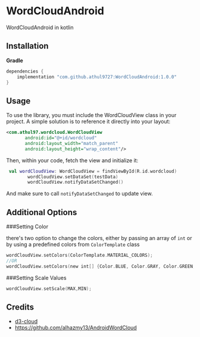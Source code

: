 # WordCloudAndroid
WordCloudAndroid in kotlin

## Installation

**Gradle**

```gradle
dependencies {
    implementation "com.github.athul9727:WordCloudAndroid:1.0.0"
}
```

## Usage
To use the library, you must include the WordCloudView class in your project. A simple solution is to reference it directly into your layout:

```xml
<com.athul97.wordcloud.WordCloudView
       android:id="@+id/wordcloud"
       android:layout_width="match_parent"
       android:layout_height="wrap_content"/>
```

Then, within your code, fetch the view and initialize it:

```kotlin
 val wordCloudView: WordCloudView = findViewById(R.id.wordcloud)
        wordCloudView.setDataSet(testData)
        wordCloudView.notifyDataSetChanged()
```

And make sure to call `notifyDataSetChanged` to update view.

## Additional Options
###Setting Color

there's two option to change the colors, either by passing an array of `int` or by using a predefined colors from `ColorTemplate` class

```kotlin
wordCloudView.setColors(ColorTemplate.MATERIAL_COLORS);
//OR
wordCloudView.setColors(new int[] {Color.BLUE, Color.GRAY, Color.GREEN, Color.CYAN });
```
###Setting Scale Values

```kotlin
wordCloudView.setScale(MAX,MIN);
```


## Credits
- [d3-cloud](https://github.com/jasondavies/d3-cloud)
- https://github.com/alhazmy13/AndroidWordCloud



